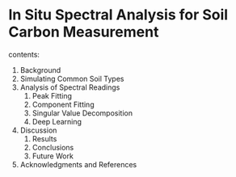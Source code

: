 # In Situ Spectral Analysis for Soil Carbon Measurement

contents:

1. Background
2. Simulating Common Soil Types
3. Analysis of Spectral Readings
    1. Peak Fitting
    2. Component Fitting
    3. Singular Value Decomposition
    4. Deep Learning
4. Discussion
    1. Results
    2. Conclusions
    3. Future Work
5. Acknowledgments and References
